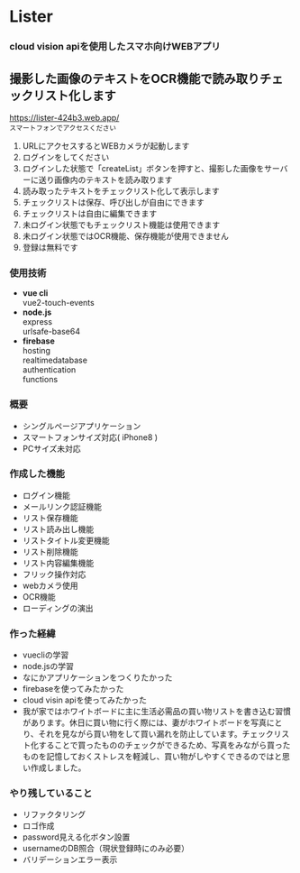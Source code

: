 # Lister
### cloud vision apiを使用したスマホ向けWEBアプリ
## 撮影した画像のテキストをOCR機能で読み取りチェックリスト化します
https://lister-424b3.web.app/  
`スマートフォンでアクセスください`
1. URLにアクセスするとWEBカメラが起動します
1. ログインをしてください
1. ログインした状態で「createList」ボタンを押すと、撮影した画像をサーバーに送り画像内のテキストを読み取ります
1. 読み取ったテキストをチェックリスト化して表示します
1. チェックリストは保存、呼び出しが自由にできます
1. チェックリストは自由に編集できます
1. 未ログイン状態でもチェックリスト機能は使用できます
1. 未ログイン状態ではOCR機能、保存機能が使用できません
1. 登録は無料です
### 使用技術
- **vue cli**  
  vue2-touch-events
- **node.js**  
  express  
  urlsafe-base64
- **firebase**  
  hosting  
  realtimedatabase  
  authentication  
  functions

### 概要
- シングルページアプリケーション
- スマートフォンサイズ対応( iPhone8 )
- PCサイズ未対応

### 作成した機能
- ログイン機能
- メールリンク認証機能
- リスト保存機能
- リスト読み出し機能
- リストタイトル変更機能
- リスト削除機能
- リスト内容編集機能
- フリック操作対応
- webカメラ使用
- OCR機能
- ローディングの演出

### 作った経緯
- vuecliの学習
- node.jsの学習
- なにかアプリケーションをつくりたかった
- firebaseを使ってみたかった
- cloud visin apiを使ってみたかった
- 我が家ではホワイトボードに主に生活必需品の買い物リストを書き込む習慣があります。休日に買い物に行く際には、妻がホワイトボードを写真にとり、それを見ながら買い物をして買い漏れを防止しています。チェックリスト化することで買ったもののチェックができるため、写真をみながら買ったものを記憶しておくストレスを軽減し、買い物がしやすくできるのではと思い作成しました。

### やり残していること
- リファクタリング
- ロゴ作成
- password見える化ボタン設置
- usernameのDB照合（現状登録時にのみ必要）
- バリデーションエラー表示